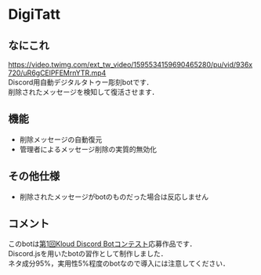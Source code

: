# DigiTatt

## なにこれ
https://video.twimg.com/ext_tw_video/1595534159690465280/pu/vid/936x720/uR6gCElPFEMrnYTR.mp4  
Discord用自動デジタルタトゥー彫刻botです．  
削除されたメッセージを検知して復活させます．

## 機能
+ 削除メッセージの自動復元
+ 管理者によるメッセージ削除の実質的無効化

## その他仕様
+ 削除されたメッセージがbotのものだった場合は反応しません

## コメント
このbotは[第1回Kloud Discord Botコンテスト](https://seestyle.notion.site/1-Kloud-Discord-Bot-7df230297b864fb5a7930b66773a8ffc)応募作品です．  
Discord.jsを用いたbotの習作として制作しました．  
ネタ成分95%，実用性5%程度のbotなので導入には注意してください．